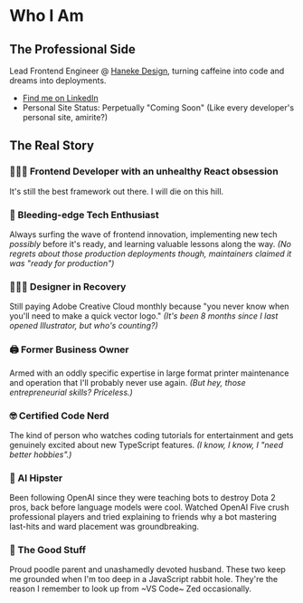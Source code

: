 # Who I Am

## The Professional Side

Lead Frontend Engineer @ [Haneke Design](https://hanekedesign.com), turning caffeine into code and dreams into deployments.

- [Find me on LinkedIn](https://www.linkedin.com/in/marcustfernandez/)
- Personal Site Status: Perpetually "Coming Soon" (Like every developer's personal site, amirite?)

## The Real Story

### 🧑🏻‍💻 Frontend Developer with an unhealthy React obsession

It's still the best framework out there. I will die on this hill.

### 🔪 Bleeding-edge Tech Enthusiast

Always surfing the wave of frontend innovation, implementing new tech _possibly_ before it's ready, and learning valuable lessons along the way. _(No regrets about those production deployments though, maintainers claimed it was "ready for production")_

### 🧑🏻‍🎨 Designer in Recovery

Still paying Adobe Creative Cloud monthly because "you never know when you'll need to make a quick vector logo." _(It's been 8 months since I last opened Illustrator, but who's counting?)_

### 🖨️ Former Business Owner

Armed with an oddly specific expertise in large format printer maintenance and operation that I'll probably never use again. _(But hey, those entrepreneurial skills? Priceless.)_

### 🤓 Certified Code Nerd

The kind of person who watches coding tutorials for entertainment and gets genuinely excited about new TypeScript features. _(I know, I know, I "need better hobbies".)_

### 🤖 AI Hipster

Been following OpenAI since they were teaching bots to destroy Dota 2 pros, back before language models were cool. Watched OpenAI Five crush professional players and tried explaining to friends why a bot mastering last-hits and ward placement was groundbreaking.

### 🐩 The Good Stuff

Proud poodle parent and unashamedly devoted husband. These two keep me grounded when I'm too deep in a JavaScript rabbit hole. They're the reason I remember to look up from ~VS Code~ Zed occasionally.
